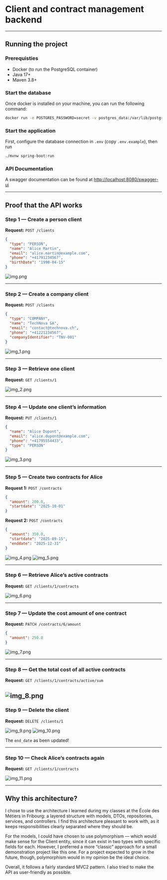 # Client and contract management backend

---

## Running the project
### Prerequisties
- Docker (to run the PostgreSQL container)
- Java 17+
- Maven 3.8+

### Start the database
Once docker is installed on your machine, you can run the following command:
```bash
docker run -e POSTGRES_PASSWORD=secret -v postgres_data:/var/lib/postgresql -p 5432:5432 -d postgres:18
```

### Start the application
First, configure the database connection in `.env` (copy `.env.example`), then run
```bash
./mvnw spring-boot:run
```

### API Documentation
A swagger documentation can be found at <http://localhost:8080/swagger-ui>

---

## Proof that the API works
### **Step 1 — Create a person client**

**Request:**
`POST /clients`

```json
{
  "type": "PERSON",
  "name": "Alice Martin",
  "email": "alice.martin@example.com",
  "phone": "+41791234567",
  "birthDate": "1990-04-15"
}
```

![img.png](images/img.png)

---

### **Step 2 — Create a company client**

**Request:**
`POST /clients`

```json
{
  "type": "COMPANY",
  "name": "TechNova SA",
  "email": "contact@technova.ch",
  "phone": "+41221234567",
  "companyIdentifier": "TNV-001"
}
```

![img_1.png](images/img_1.png)

---

### **Step 3 — Retrieve one client**

**Request:**
`GET /clients/1`

![img_2.png](images/img_2.png)

---

### **Step 4 — Update one client’s information**

**Request:**
`PUT /clients/1`

```json
{
  "name": "Alice Dupont",
  "email": "alice.dupont@example.com",
  "phone": "+41795554433",
  "type": "PERSON"
}
```

![img_3.png](images/img_3.png)

---

### **Step 5 — Create two contracts for Alice**

**Request 1:**
`POST /contracts`

```json
{
  "amount": 200.0,
  "startdate": "2025-10-01"
}
```

**Request 2:**
`POST /contracts`

```json
{
  "amount": 350.0,
  "startdate": "2025-09-15",
  "enddate": "2025-12-31"
}
```

![img_4.png](images/img_4.png)
![img_5.png](images/img_5.png)

---

### **Step 6 — Retrieve Alice’s active contracts**

**Request:**
`GET /clients/1/contracts`

![img_6.png](images/img_6.png)

---

### **Step 7 — Update the cost amount of one contract**

**Request:**
`PATCH /contracts/6/amount`

```json
{ 
  "amount": 250.0
}
```

![img_7.png](images/img_7.png)

---

### **Step 8 — Get the total cost of all active contracts**

**Request:**
`GET /clients/1/contracts/active/sum`

![img_8.png](images/img_8.png)
---

### **Step 9 — Delete the client**

**Request:**
`DELETE /clients/1`

![img_9.png](images/img_9.png)
![img_10.png](images/img_10.png)

The `end_date` as been updated!

---

### **Step 10 — Check Alice’s contracts again**

**Request:**
`GET /clients/1/contracts`

![img_11.png](images/img_11.png)

---

## Why this architecture?
I chose to use the architecture I learned during my classes at the École des Métiers in Fribourg: a layered structure with models, DTOs, repositories, services, and controllers. I find this architecture pleasant to work with, as it keeps responsibilities clearly separated where they should be.

For the models, I could have chosen to use polymorphism — which would make sense for the Client entity, since it can exist in two types with specific fields for each. However, I preferred a more “classic” approach for a small demonstration project like this one. For a project expected to grow in the future, though, polymorphism would in my opinion be the ideal choice.

Overall, it follows a fairly standard MVC2 pattern. I also tried to make the API as user-friendly as possible.